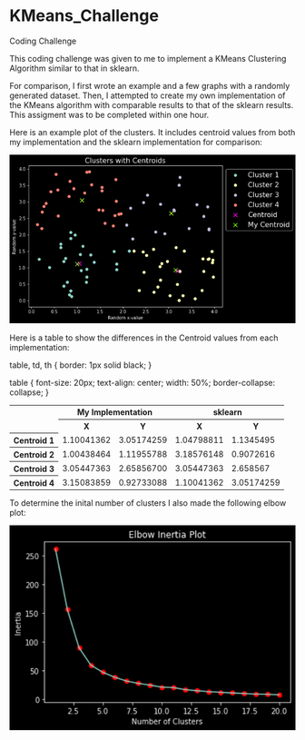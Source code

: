 # KMeans_Challenge
Coding Challenge

This coding challenge was given to me to implement a KMeans Clustering Algorithm similar to that in sklearn.

For comparison, I first wrote an example and a few graphs with a randomly generated dataset. Then, I attempted to create my own implementation of the KMeans algorithm with comparable results to that of the sklearn results. This assigment was to be completed within one hour.

Here is an example plot of the clusters. It includes centroid values from both my implementation and the sklearn implementation for comparison:

<p align="center">
  <img src="https://github.com/hrflkner/KMeans_Challenge/blob/main/img/kmeans_clusters_CentroidComparisons.png?raw=true" alt="Clusters with Centroid Plot">
</p>

Here is a table to show the differences in the Centroid values from each implementation:

table, td, th {
  border: 1px solid black;
}

table {
  font-size: 20px;
  text-align: center;
  width: 50%;
  border-collapse: collapse;
}
<table align='center'>
  <col>
  <colgroup span="2"></colgroup>
  <colgroup span="2"></colgroup>
  <tr>
    <td rowspan="2"></td>
    <th colspan="2" scope="colgroup">My Implementation</th>
    <th colspan="2" scope="colgroup">sklearn</th>
  </tr>
  <tr>
    <th scope="col">X</th>
    <th scope="col">Y</th>
    <th scope="col">X</th>
    <th scope="col">Y</th>
  </tr>
  <tr>
    <th scope="row">Centroid 1</th>
    <td>1.10041362</td>
    <td>3.05174259</td>
    <td>1.04798811</td>
    <td>1.1345495</td>
  </tr>
  <tr>
    <th scope="row">Centroid 2</th>
    <td>1.00438464</td>
    <td>1.11955788</td>
    <td>3.18576148</td>
    <td>0.9072616</td>
  </tr>
    <tr>
    <th scope="row">Centroid 3</th>
    <td>3.05447363</td>
    <td>2.65856700</td>
    <td>3.05447363</td>
    <td>2.658567</td>
  </tr>
  <tr>
    <th scope="row">Centroid 4</th>
    <td>3.15083859</td>
    <td>0.92733088</td>
    <td>1.10041362</td>
    <td>3.05174259</td>
  </tr>
</table>


To determine the inital number of clusters I also made the following elbow plot:

<p align="center">
  <img src="https://github.com/hrflkner/KMeans_Challenge/blob/main/img/elbow_inertia_visualization.png?raw=true" alt="Clusters with Centroid Plot" width=600px height=auto>
</p>
